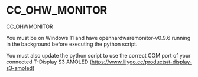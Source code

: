 # CC_OHW_MONITOR
CC_OHWMONITOR

You must be on Windows 11 and have openhardwaremonitor-v0.9.6 running in the background before executing the python script.

You must also update the python script to use the correct COM port of your connected T-Display S3 AMOLED (https://www.lilygo.cc/products/t-display-s3-amoled)
